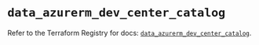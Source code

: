 # `data_azurerm_dev_center_catalog`

Refer to the Terraform Registry for docs: [`data_azurerm_dev_center_catalog`](https://registry.terraform.io/providers/hashicorp/azurerm/4.45.1/docs/data-sources/dev_center_catalog).
